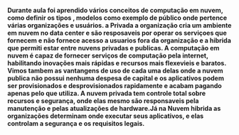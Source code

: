 **Durante aula foi aprendido vários conceitos de computação em nuvem, como definir os tipos , modelos como exemplo de público onde pertence várias organizações e usuários. a Privada a organização cria um ambiente em nuvem no data center e são resposaveis por operar os serviçoes que fornecem e não fornece acesso a usuarios fora da organização e a hibrida que permiti estar entre nuvens privadas e publicas. A computação em nuvem é capaz de fornecer serviços de computação pela internet, habilitando inovações mais rápidas e recursos mais flexevieis e baratos.
Vimos tambem as vantangens de uso de cada uma delas onde a nuvem publica não possui nenhuma despesa de capital e os aplicativos podem ser provisionados e desprovisionados rapidamente e acabam pagando apenas pelo que utiliza. A nuvem privada tem controle total sobre recursos e segurança, onde elas mesmo são responsaveis pela manutenção e pelas atualizações de hardware.Já na Nuvem hibrida as organizações determinam onde executar seus aplicativos, e elas controlam a segurança e os requisitos legais.**
